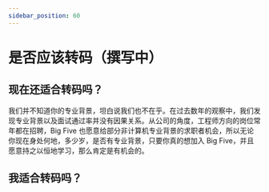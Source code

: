 ```yaml
---
sidebar_position: 60
---
```


# 是否应该转码（撰写中）

## 现在还适合转码吗？
我们并不知道你的专业背景，坦白说我们也不在乎。在过去数年的观察中，我们发现专业背景以及面试通过率并没有因果关系。从公司的角度，工程师方向的岗位常年都在招聘，Big Five 也愿意给部分非计算机专业背景的求职者机会，所以无论你现在身处何地，多少岁，是否有专业背景，只要你真的想加入 Big Five，并且愿意持之以恒地学习，那么肯定是有机会的。

## 我适合转码吗？


